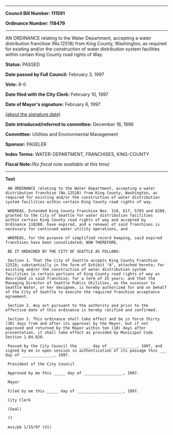 

********

**Council Bill Number: 111591**
   
**Ordinance Number: 118479**
********

 AN ORDINANCE relating to the Water Department, accepting a water distribution franchise (No.12518) from King County, Washington, as required for existing and/or the construction of water distribution system facilities within certain King County road rights of Way.

**Status:** PASSED
   
**Date passed by Full Council:** February 3, 1997
   
**Vote:** 8-0
   
**Date filed with the City Clerk:** February 10, 1997
   
**Date of Mayor's signature:** February 6, 1997
   
[(about the signature date)](/~public/approvaldate.htm)
   
   
   
**Date introduced/referred to committee:** December 16, 1996
   
**Committee:** Utilities and Environmental Management
   
**Sponsor:** PAGELER
   
   
**Index Terms:** WATER-DEPARTMENT, FRANCHISES, KING-COUNTY

**Fiscal Note:**_(No fiscal note available at this time)_

********

**Text**
   
```
 AN ORDINANCE relating to the Water Department, accepting a water distribution franchise (No.12518) from King County, Washington, as required for existing and/or the construction of water distribution system facilities within certain King County road rights of way.

 WHEREAS, Extended King County Franchise Nos. 318, 617, 5703 and 6289, granted to the City of Seattle for water distribution facilities within certain King County road rights of way and accepted by Ordinance 118280, have expired, and a renewal of said franchises is necessary for continued water utility operations, and

 WHEREAS, for the purpose of simplified record keeping, said expired franchises have been consolidated; NOW THEREFORE,

 BE IT ORDAINED BY THE CITY OF SEATTLE AS FOLLOWS:

 Section 1. That the City of Seattle accepts King County Franchise 12518; substantially in the form of Exhibit "A", attached hereto; for existing and/or the construction of water distribution system facilities in certain portions of King County road rights of way as described in said franchise; for a term of 25 years; and that the Managing Director of Seattle Public Utilities, as the sucessor to Seattle Water, or her designee, is hereby authorized for and on behalf of the City of Seattle to execute the required franchise acceptance agreement.

 Section 2. Any act pursuant to the authority and prior to the effective date of this ordinance is hereby ratified and confirmed.

 Section 3. This ordinance shall take effect and be in force thirty (30) days from and after its approval by the Mayor, but if not approved and returned by the Mayor within ten (10) days after presentation, it shall take effect as provided by Municipal Code Section 1.04.020.

 Passed by the City Council the _____ day of ____________, 1997, and signed by me in open session in authentication of its passage this ___ day of ______________, 1997.

 President of the City Council

 Approved by me this _____ day of _________________, 1997.

 Mayor

 Filed by me this _____ day of ____________________, 1997.

 City Clerk

 (Seal)

 ??

 mvs/pb 1/15/97 (V1)

```
